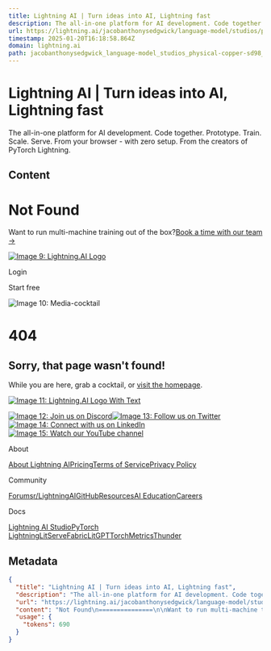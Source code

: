 ```yaml
---
title: Lightning AI | Turn ideas into AI, Lightning fast
description: The all-in-one platform for AI development. Code together. Prototype. Train. Scale. Serve. From your browser - with zero setup. From the creators of PyTorch Lightning.
url: https://lightning.ai/jacobanthonysedgwick/language-model/studios/physical-copper-sd98/code
timestamp: 2025-01-20T16:18:58.864Z
domain: lightning.ai
path: jacobanthonysedgwick_language-model_studios_physical-copper-sd98_code
---
```


# Lightning AI | Turn ideas into AI, Lightning fast


The all-in-one platform for AI development. Code together. Prototype. Train. Scale. Serve. From your browser - with zero setup. From the creators of PyTorch Lightning.


## Content

Not Found
===============

Want to run multi-machine training out of the box?[Book a time with our team →](https://lightning.ai/)

[![Image 9: Lightning.AI Logo](https://lightning.ai/static/media/logo-dark.82b2cc7df5d987ca34bf210ac51cf827.svg)](https://lightning.ai/)

Login

Start free

![Image 10: Media-cocktail](https://lightning.ai/static/media/Media-cocktail.276dcd6dc0616416a82365a154ebacfb.svg)

404
===

Sorry, that page wasn't found!
------------------------------

While you are here, grab a cocktail, or [visit the homepage](https://lightning.ai/).

[![Image 11: Lightning.AI Logo With Text](https://lightning.ai/static/media/logo-with-text-dark.bdcfdf86bccb9812ed1d3ec873e9e771.svg)](https://lightning.ai/)

[![Image 12: Join us on Discord](https://pl-bolts-doc-images.s3.us-east-2.amazonaws.com/app-2/discord-icon.svg)](https://discord.gg/MWAEvnC5fU)[![Image 13: Follow us on Twitter](https://lightning.ai/static/media/icon-social-twitter.727156ae251aac8e8ad0721874a5b8cf.svg)](https://x.com/LightningAI)[![Image 14: Connect with us on LinkedIn](https://lightning.ai/static/media/icon-social-linkedin.d050b1bb25a6b8eceb406da4d44f7435.svg)](https://www.linkedin.com/company/pytorch-lightning/)[![Image 15: Watch our YouTube channel](https://lightning.ai/static/media/icon-social-youtube.449171b2016a0e612af033acd2ff9823.svg)](https://www.youtube.com/c/PyTorchLightning)

About

[About Lightning AI](https://lightning.ai/about)[Pricing](https://lightning.ai/pricing/)[Terms of Service](https://lightning.ai/pages/policies/terms-of-service/)[Privacy Policy](https://lightning.ai/pages/policies/privacy-policy/)

Community

[Forums](https://forums.pytorchlightning.ai/)[r/LightningAI](https://www.reddit.com/r/lightningAI/)[GitHub](https://github.com/Lightning-AI/lightning)[Resources](https://lightning.ai/pages/resources/)[AI Education](https://lightning.ai/pages/ai-education/)[Careers](https://lightning.ai/careers)

Docs

[Lightning AI Studio](https://lightning.ai/docs/overview/studios/)[PyTorch Lightning](https://lightning.ai/docs/pytorch/stable)[LitServe](https://lightning.ai/docs/fabric/stable)[Fabric](https://lightning.ai/docs/litserve/stable)[LitGPT](https://github.com/Lightning-AI/litgpt/blob/main/tutorials/0_to_litgpt.md)[TorchMetrics](https://lightning.ai/docs/torchmetrics/stable)[Thunder](https://lightning-thunder.readthedocs.io/en/stable/)

## Metadata

```json
{
  "title": "Lightning AI | Turn ideas into AI, Lightning fast",
  "description": "The all-in-one platform for AI development. Code together. Prototype. Train. Scale. Serve. From your browser - with zero setup. From the creators of PyTorch Lightning.",
  "url": "https://lightning.ai/jacobanthonysedgwick/language-model/studios/physical-copper-sd98/code",
  "content": "Not Found\n===============\n\nWant to run multi-machine training out of the box?[Book a time with our team →](https://lightning.ai/)\n\n[![Image 9: Lightning.AI Logo](https://lightning.ai/static/media/logo-dark.82b2cc7df5d987ca34bf210ac51cf827.svg)](https://lightning.ai/)\n\nLogin\n\nStart free\n\n![Image 10: Media-cocktail](https://lightning.ai/static/media/Media-cocktail.276dcd6dc0616416a82365a154ebacfb.svg)\n\n404\n===\n\nSorry, that page wasn't found!\n------------------------------\n\nWhile you are here, grab a cocktail, or [visit the homepage](https://lightning.ai/).\n\n[![Image 11: Lightning.AI Logo With Text](https://lightning.ai/static/media/logo-with-text-dark.bdcfdf86bccb9812ed1d3ec873e9e771.svg)](https://lightning.ai/)\n\n[![Image 12: Join us on Discord](https://pl-bolts-doc-images.s3.us-east-2.amazonaws.com/app-2/discord-icon.svg)](https://discord.gg/MWAEvnC5fU)[![Image 13: Follow us on Twitter](https://lightning.ai/static/media/icon-social-twitter.727156ae251aac8e8ad0721874a5b8cf.svg)](https://x.com/LightningAI)[![Image 14: Connect with us on LinkedIn](https://lightning.ai/static/media/icon-social-linkedin.d050b1bb25a6b8eceb406da4d44f7435.svg)](https://www.linkedin.com/company/pytorch-lightning/)[![Image 15: Watch our YouTube channel](https://lightning.ai/static/media/icon-social-youtube.449171b2016a0e612af033acd2ff9823.svg)](https://www.youtube.com/c/PyTorchLightning)\n\nAbout\n\n[About Lightning AI](https://lightning.ai/about)[Pricing](https://lightning.ai/pricing/)[Terms of Service](https://lightning.ai/pages/policies/terms-of-service/)[Privacy Policy](https://lightning.ai/pages/policies/privacy-policy/)\n\nCommunity\n\n[Forums](https://forums.pytorchlightning.ai/)[r/LightningAI](https://www.reddit.com/r/lightningAI/)[GitHub](https://github.com/Lightning-AI/lightning)[Resources](https://lightning.ai/pages/resources/)[AI Education](https://lightning.ai/pages/ai-education/)[Careers](https://lightning.ai/careers)\n\nDocs\n\n[Lightning AI Studio](https://lightning.ai/docs/overview/studios/)[PyTorch Lightning](https://lightning.ai/docs/pytorch/stable)[LitServe](https://lightning.ai/docs/fabric/stable)[Fabric](https://lightning.ai/docs/litserve/stable)[LitGPT](https://github.com/Lightning-AI/litgpt/blob/main/tutorials/0_to_litgpt.md)[TorchMetrics](https://lightning.ai/docs/torchmetrics/stable)[Thunder](https://lightning-thunder.readthedocs.io/en/stable/)",
  "usage": {
    "tokens": 690
  }
}
```
